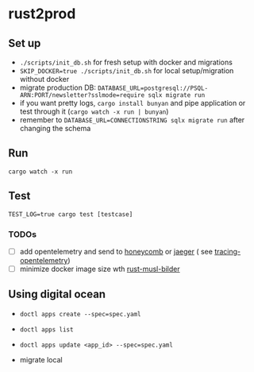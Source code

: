 # rust2prod

## Set up

- `./scripts/init_db.sh` for fresh setup with docker and migrations
- `SKIP_DOCKER=true ./scripts/init_db.sh` for local setup/migration without docker
- migrate production DB: `DATABASE_URL=postgresql://PSQL-ARN:PORT/newsletter?sslmode=require sqlx migrate run`
- if you want pretty logs, `cargo install bunyan` and pipe application or test through
  it (`cargo watch -x run | bunyan`)
- remember to `DATABASE_URL=CONNECTIONSTRING sqlx migrate run` after changing the schema

## Run

`cargo watch -x run`

## Test

`TEST_LOG=true cargo test [testcase]`

### TODOs

- [ ] add opentelemetry and send to [honeycomb](https://honeycomb.io) or [jaeger](https://www.jaegertracing.io/) (
  see [tracing-opentelemetry](https://docs.rs/tracing-opentelemetry/latest/tracing_opentelemetry/index.html))
- [ ] minimize docker image size wth [rust-musl-bilder](https://github.com/emk/rust-musl-builder)

## Using digital ocean

- `doctl apps create --spec=spec.yaml`
- `doctl apps list`
- `doctl apps update <app_id> --spec=spec.yaml`

- migrate local 